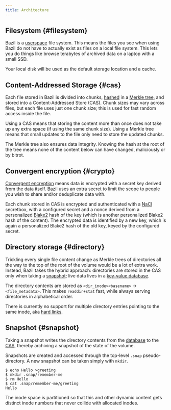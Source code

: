 ```yaml
---
title: Architecture
---
```


##  Filesystem {#filesystem}

Bazil is a [userspace](/doc/related#fuse) file system. This means the
files you see when using Bazil do not have to actually exist as files
on a local file system. This lets you do things like browse terabytes
of archived data on a laptop with a small SSD.

Your local disk will be used as the default storage location and a
cache.

##  Content-Addressed Storage {#cas}

Each file stored in Bazil is divided into chunks,
[hashed](/doc/related#blake2) in a
[Merkle tree](https://en.wikipedia.org/wiki/Merkle_tree), and stored
into a Content-Addressed Store (CAS). Chunk sizes may vary across
files, but each file uses just one chunk size; this is used for fast
random access inside the file.

Using a CAS means that storing the content more than once does not
take up any extra space (if using the same chunk size). Using a Merkle
tree means that small updates to the file only need to store the
updated chunks.

The Merkle tree also ensures data integrity. Knowing the hash at the
root of the tree means none of the content below can have changed,
maliciously or by bitrot.

##  Convergent encryption {#crypto}

[Convergent encryption](https://en.wikipedia.org/wiki/Convergent_encryption)
means data is encrypted with a secret key derived from the data
itself. Bazil uses an extra secret to limit the scope to people you
wish to share and/or deduplicate data with.

Each chunk stored in CAS is encrypted and authenticated with a
[NaCl](/doc/related#nacl) secretbox, with a configured secret and a
nonce derived from a personalized [Blake2](/doc/related#blake2) hash
of the key (which is another personalized Blake2 hash of the content).
The encrypted data is identified by a new key, which is again a
personalized Blake2 hash of the old key, keyed by the configured
secret.

##  Directory storage {#directory}

Trickling every single file content change as Merkle trees of
directories all the way to the top of the root of the volume would be
a lot of extra work. Instead, Bazil takes the hybrid approach:
directories are stored in the CAS only when taking a
[snapshot](/doc/architecture#snapshot); live data lives in a
[key-value database](/doc/related#bolt).

The directory contents are stored as `<dir_inode><basename>` ->
`<file_metadata>`. This makes `readdir+stat` fast, while always
serving directories in alphabetical order.

There is currently no support for multiple directory entries pointing
to the same inode, aka [hard links](/doc/antigoals#limits-hardlink).

##  Snapshot {#snapshot}

Taking a snapshot writes the directory contents from the
[database](/doc/architecture#directory) to the
[CAS](/doc/architecture#cas), thereby archiving a snapshot of the
state of the volume.

Snapshots are created and accessed through the top-level `.snap`
pseudo-directory. A new snapshot can be taken simply with `mkdir`.

``` console
$ echo Hello >greeting
$ mkdir .snap/remember-me
$ rm Hello
$ cat .snap/remember-me/greeting
Hello
```

The inode space is partitioned so that this and other dynamic content
gets distinct inode numbers that never collide with allocated inodes.
